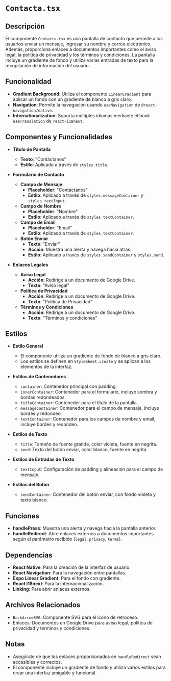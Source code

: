 # `Contacta.tsx`

## Descripción

El componente `Contacta.tsx` es una pantalla de contacto que permite a los usuarios enviar un mensaje, ingresar su nombre y correo electrónico. Además, proporciona enlaces a documentos importantes como el aviso legal, la política de privacidad y los términos y condiciones. La pantalla incluye un gradiente de fondo y utiliza varias entradas de texto para la recopilación de información del usuario.

## Funcionalidad

- **Gradient Background**: Utiliza el componente `LinearGradient` para aplicar un fondo con un gradiente de blanco a gris claro.
- **Navigation**: Permite la navegación usando `useNavigation` de `@react-navigation/native`.
- **Internationalization**: Soporta múltiples idiomas mediante el hook `useTranslation` de `react-i18next`.

## Componentes y Funcionalidades

- **Título de Pantalla**
  - **Texto**: "Contáctanos"
  - **Estilo**: Aplicado a través de `styles.title`.

- **Formulario de Contacto**
  - **Campo de Mensaje**
    - **Placeholder**: "Contáctanos"
    - **Estilo**: Aplicado a través de `styles.messageContainer` y `styles.textInput`.
  - **Campo de Nombre**
    - **Placeholder**: "Nombre"
    - **Estilo**: Aplicado a través de `styles.textContainer`.
  - **Campo de Email**
    - **Placeholder**: "Email"
    - **Estilo**: Aplicado a través de `styles.textContainer`.
  - **Botón Enviar**
    - **Texto**: "Enviar"
    - **Acción**: Muestra una alerta y navega hacia atrás.
    - **Estilo**: Aplicado a través de `styles.sendContainer` y `styles.send`.

- **Enlaces Legales**
  - **Aviso Legal**
    - **Acción**: Redirige a un documento de Google Drive.
    - **Texto**: "Aviso legal"
  - **Política de Privacidad**
    - **Acción**: Redirige a un documento de Google Drive.
    - **Texto**: "Política de Privacidad"
  - **Términos y Condiciones**
    - **Acción**: Redirige a un documento de Google Drive.
    - **Texto**: "Términos y condiciones"

## Estilos

- **Estilo General**
  - El componente utiliza un gradiente de fondo de blanco a gris claro.
  - Los estilos se definen en `StyleSheet.create` y se aplican a los elementos de la interfaz.

- **Estilos de Contenedores**
  - `container`: Contenedor principal con padding.
  - `innerContainer`: Contenedor para el formulario, incluye sombra y bordes redondeados.
  - `titleContainer`: Contenedor para el título de la pantalla.
  - `messageContainer`: Contenedor para el campo de mensaje, incluye bordes y redondeo.
  - `textContainer`: Contenedor para los campos de nombre y email, incluye bordes y redondeo.

- **Estilos de Texto**
  - `title`: Tamaño de fuente grande, color violeta, fuente en negrita.
  - `send`: Texto del botón enviar, color blanco, fuente en negrita.

- **Estilos de Entradas de Texto**
  - `textInput`: Configuración de padding y alineación para el campo de mensaje.

- **Estilos del Botón**
  - `sendContainer`: Contenedor del botón enviar, con fondo violeta y texto blanco.

## Funciones

- **handlePress**: Muestra una alerta y navega hacia la pantalla anterior.
- **handleRedirect**: Abre enlaces externos a documentos importantes según el parámetro recibido (`legal`, `privacy`, `terms`).

## Dependencias

- **React Native**: Para la creación de la interfaz de usuario.
- **React Navigation**: Para la navegación entre pantallas.
- **Expo Linear Gradient**: Para el fondo con gradiente.
- **React i18next**: Para la internacionalización.
- **Linking**: Para abrir enlaces externos.

## Archivos Relacionados

- `BackArrowSVG`: Componente SVG para el ícono de retroceso.
- Enlaces: Documentos en Google Drive para aviso legal, política de privacidad y términos y condiciones.

## Notas

- Asegúrate de que los enlaces proporcionados en `handleRedirect` sean accesibles y correctos.
- El componente incluye un gradiente de fondo y utiliza varios estilos para crear una interfaz amigable y funcional.
